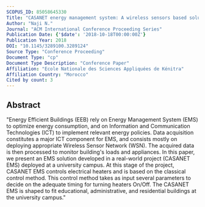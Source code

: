 ```yaml
---
SCOPUS_ID: 85058645330
Title: "CASANET energy management system: A wireless sensors based solution for heaters control"
Author: "Naji N."
Journal: "ACM International Conference Proceeding Series"
Publication Date: {'$date': '2018-10-18T00:00:00Z'}
Publication Year: 2018
DOI: "10.1145/3289100.3289124"
Source Type: "Conference Proceeding"
Document Type: "cp"
Document Type Description: "Conference Paper"
Affiliation: "Ecole Nationale des Sciences Appliquées de Kénitra"
Affiliation Country: "Morocco"
Cited by count: 3
---
```


## Abstract
"Energy Efficient Buildings (EEB) rely on Energy Management System (EMS) to optimize energy consumption, and on Information and Communication Technologies (ICT) to implement relevant energy policies. Data acquisition constitutes a major ICT component for EMS, and consists mostly on deploying appropriate Wireless Sensor Network (WSN). The acquired data is then processed to monitor building's loads and appliances. In this paper, we present an EMS solution developed in a real-world project (CASANET EMS) deployed at a university campus. At this stage of the project, CASANET EMS controls electrical heaters and is based on the classical control method. This control method takes as input several parameters to decide on the adequate timing for turning heaters On/Off. The CASANET EMS is shaped to fit educational, administrative, and residential buildings at the university campus."
